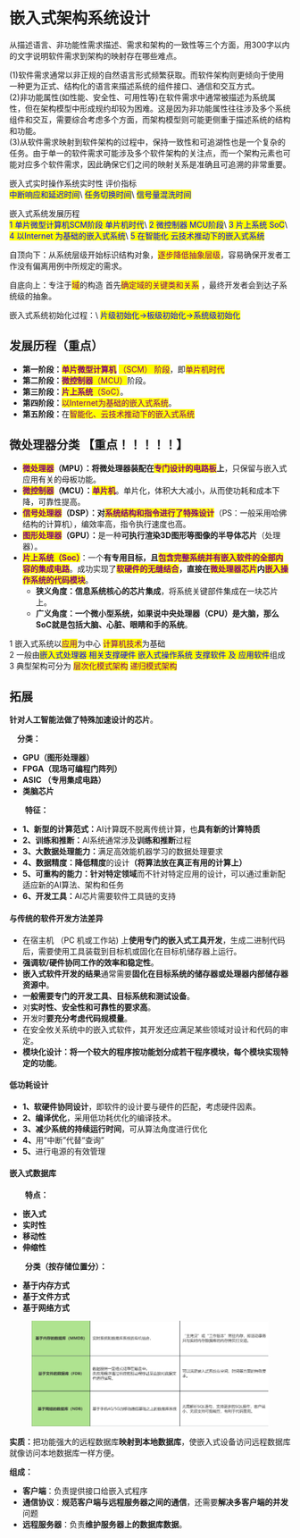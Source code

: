 # 嵌入式架构系统设计

从描述语言、非功能性需求描述、需求和架构的一致性等三个方面，用300字以内的文字说明软件需求到架构的映射存在哪些难点。

(1)软件需求通常以非正规的自然语言形式频繁获取。而软件架构则更倾向于使用一种更为正式、结构化的语言来描述系统的组件接口、通信和交互方式。\
(2)非功能属性(如性能、安全性、可用性等)在软件需求中通常被描述为系统属性，但在架构模型中形成规约却较为困难。这是因为非功能属性往往涉及多个系统组件和交互，需要综合考虑多个方面，而架构模型则可能更侧重于描述系统的结构和功能。\
(3)从软件需求映射到软件架构的过程中，保持一致性和可追湖性也是一个复杂的任务。由于单一的软件需求可能涉及多个软件架构的关注点，而一个架构元素也可能对应多个软件需求，因此确保它们之间的映射关系是准确且可追溯的非常重要。



嵌入式实时操作系统实时性 评价指标\
<mark style="color:blue;">中断响应和延迟时间</mark>\ <mark style="color:blue;">任务切换时间</mark>\ <mark style="color:blue;">信号量混洗时间</mark>

嵌入式系统发展历程\
<mark style="color:blue;">1 单片微型计算机SCM阶段 单片机时代</mark>\ <mark style="color:blue;">2 微控制器 MCU阶段</mark>\ <mark style="color:blue;">3 片上系统 SoC</mark>\ <mark style="color:blue;">4 以Internet 为基础的嵌入式系统</mark>\ <mark style="color:blue;">5 在智能化 云技术推动下的嵌入式系统</mark>

自顶向下：从系统层级开始标识结构对象，<mark style="color:purple;">逐步降低抽象层级</mark>，容易确保开发者工作没有偏离用例中所规定的需求。

自底向上：专注于<mark style="color:purple;">域</mark>的构造 首先<mark style="color:purple;">确定域的关键类和关系</mark> ，最终开发者会到达子系统级的抽象。

嵌入式系统初始化过程：\ <mark style="color:blue;">片级初始化->板级初始化->系统级初始化</mark>



## &#x20;发展历程（重点）

* **第一阶段：**<mark style="color:purple;">**单片微型计算机**</mark> <mark style="color:purple;"></mark><mark style="color:purple;">（SCM） 阶段</mark>，即<mark style="color:purple;">单片机时代</mark>
* **第二阶段：**<mark style="color:purple;">**微控制器**</mark><mark style="color:purple;">（MCU）</mark>阶段。
* **第三阶段：**<mark style="color:purple;">**片上系统**</mark><mark style="color:purple;">（SoC）</mark>。
* **第四阶段：**<mark style="color:purple;">以Internet为基础的嵌入式系统</mark>。
* **第五阶段：**&#x5728;<mark style="color:purple;">智能化、云技术推动下的嵌入式系统</mark>

## 微处理器分类 【重点！！！！！】

* <mark style="color:purple;">**微处理器**</mark>**（MPU）：将微处理器装配在**<mark style="color:purple;">**专门设计的电路板**</mark>**上**，只保留与嵌入式应用有关的母板功能。
* <mark style="color:purple;">**微控制器**</mark>**（MCU）：**<mark style="color:purple;">**单片机**</mark>。单片化，体积大大减小，从而使功耗和成本下降，可靠性提高。
* <mark style="color:purple;">**信号处理器**</mark>**（DSP）：对**<mark style="color:purple;">**系统结构和指令进行了特殊设计**</mark>（PS：一般采用哈佛结构的计算机），编效率高，指令执行速度也高。
* <mark style="color:purple;">**图形处理器**</mark>**（GPU）：**&#x662F;一种**可执行渲染3D图形等图像的半导体芯片**（处理器）。
* <mark style="color:purple;">**片上系统（Soc）**</mark>：一个**有专用目标，且**<mark style="color:purple;">**包含完整系统并有嵌入软件的全部内容的集成电路**</mark>。成功实现了<mark style="color:purple;">**软硬件的无缝结合**</mark>**，直接在**<mark style="color:purple;">**微处理器芯片**</mark>**内**<mark style="color:purple;">**嵌入操作系统的代码模块**</mark>。
  * **狭义角度：信息系统核心的芯片集成**，将系统关键部件集成在一块芯片上。
  * **广义角度：一个微小型系统，如果说中央处理器（CPU）是大脑，那么SoC就是包括大脑、心脏、眼睛和手的系统**。



1 嵌入式系统以<mark style="color:purple;">应用</mark>为中心 <mark style="color:purple;">计算机技术</mark>为基础\
2 一般由<mark style="color:blue;">嵌入式处理器 相关支撑硬件 嵌入式操作系统 支撑软件 及 应用软件</mark>组成\
3 典型架构可分为 <mark style="color:purple;">层次化模式架构</mark> <mark style="color:purple;">递归模式架构</mark>



## 拓展

**针对人工智能法做了特殊加速设计的芯片**。

　**分类：**

* **GPU（图形处理器）**
* **FPGA（现场可编程门阵列）**
* **ASIC （专用集成电路）**
* **类脑芯片**

　　**特征：**

* **1、新型的计算范式：**&#x41;I计算既不脱离传统计算，也**具有新的计算特质**
* **2、训练和推断：**&#x41;I系统通常涉及**训练和推断**过程
* **3、大数据处理能力：**&#x6EE1;足高效能机器学习的数据处理要求
* **4、数据精度：降低精度**的设&#x8BA1;**（将算法放在真正有用的计算上）**
* **5、可重构的能力：针对特定领域**而不针对特定应用的设计，可以通过重新配适应新的AI算法、架构和任务
* **6、开发工具：**&#x41;I芯片需要软件工具链的支持



#### 与传统的软件开发方法差异

* 在宿主机 （PC 机或工作站) 上**使用专门的嵌入式工具开发**，生成二进制代码后，需要使用工具装载到目标机或固化在目标机储存器上运行。
* **强调软/硬件协同工作的效率和稳定性**。
* **嵌入式软件开发的结果**通常需要**固化在目标系统的储存器或处理器内部储存器资源中**。
* **一般需要专门的开发工具、目标系统和测试设备**。
* 对**实时性、安全性和可靠性的要求高**。
* 开发时**要充分考虑代码规模量**。
* 在安全攸关系统中的嵌入式软件，其开发还应满足某些领域对设计和代码的审定。
* **模块化设计：将一个较大的程序按功能划分成若干程序模块，每个模块实现特定的功能**。

#### 低功耗设计

* **1、软硬件协同设计**，即软件的设计要与硬件的匹配，考虑硬件因素。
* **2、编译优化**，采用低功耗优化的编译技术。
* **3、减少系统的持续运行时间**，可从算法角度进行优化
* **4、**&#x7528;“中断”代替“查询”
* **5、**&#x8FDB;行电源的有效管理



#### 嵌入式数据库

　　**特点：**

* **嵌入式**
* **实时性**
* **移动性**
* **伸缩性**

　　**分类（按存储位置分）：**

* **基于内存方式**
* **基于文件方式**
* **基于网络方式**

<figure><img src="../.gitbook/assets/image (47).png" alt=""><figcaption></figcaption></figure>

**实质：**&#x628A;功能强大的远程数据库**映射到本地数据库**，使嵌入式设备访问远程数据库就像访问本地数据库一样方便。

**组成：**

* **客户端**：负责提供接口给嵌入式程序
* **通信协议**：**规范客户端与远程服务器之间的通信**，还需要**解决多客户端的并发**问题
* **远程服务器**：负责**维护服务器上的数据库数据**。
